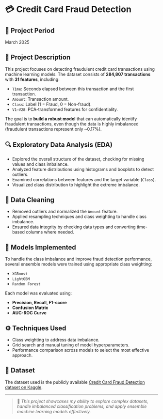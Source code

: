 # 💳 Credit Card Fraud Detection

## 📅 Project Period
March 2025

## 📘 Project Description
This project focuses on detecting fraudulent credit card transactions using machine learning models. The dataset consists of **284,807 transactions** with **31 features**, including:
- `Time`: Seconds elapsed between this transaction and the first transaction.
- `Amount`: Transaction amount.
- `Class`: Label (1 = Fraud, 0 = Non-fraud).
- `V1–V28`: PCA-transformed features for confidentiality.

The goal is to **build a robust model** that can automatically identify fraudulent transactions, even though the data is highly imbalanced (fraudulent transactions represent only ~0.17%).

## 🔍 Exploratory Data Analysis (EDA)
- Explored the overall structure of the dataset, checking for missing values and class imbalance.
- Analyzed feature distributions using histograms and boxplots to detect outliers.
- Examined correlations between features and the target variable (`Class`).
- Visualized class distribution to highlight the extreme imbalance.

## 🧹 Data Cleaning
- Removed outliers and normalized the `Amount` feature.
- Applied resampling techniques and class weighting to handle class imbalance.
- Ensured data integrity by checking data types and converting time-based columns where needed.

## 🤖 Models Implemented
To handle the class imbalance and improve fraud detection performance, several ensemble models were trained using appropriate class weighting:
- `XGBoost`
- `LightGBM`
- `Random Forest`

Each model was evaluated using:
- **Precision, Recall, F1-score**
- **Confusion Matrix**
- **AUC-ROC Curve**

## ⚙️ Techniques Used
- Class weighting to address data imbalance.
- Grid search and manual tuning of model hyperparameters.
- Performance comparison across models to select the most effective approach.

## 📁 Dataset
The dataset used is the publicly available [Credit Card Fraud Detection dataset on Kaggle](https://www.kaggle.com/mlg-ulb/creditcardfraud).

---

> 🚀 *This project showcases my ability to explore complex datasets, handle imbalanced classification problems, and apply ensemble machine learning models effectively.*

